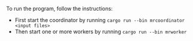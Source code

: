 To run the program, follow the instructions:
- First start the coordinator by running `cargo run --bin mrcoordinator <input files>`
- Then start one or more workers by running `cargo run --bin mrworker`